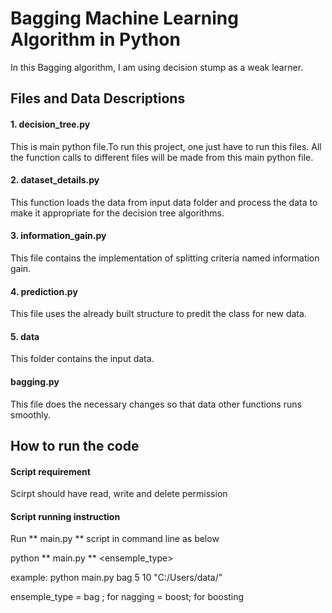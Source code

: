 # Bagging Machine Learning Algorithm in Python
In this Bagging algorithm, I am using decision stump as a weak learner.

## Files and Data Descriptions

#### 1. decision_tree.py  
This is main python file.To run this project, one just have to run this files. All the function calls to different files will be made from this main python file.

#### 2. dataset_details.py  
This function loads the data from input data folder and process the data to make it appropriate for the decision tree algorithms.

#### 3. information_gain.py  
This file contains the implementation of splitting criteria named information gain.

#### 4. prediction.py  
This file uses the already built structure to predit the class for new data.  

#### 5. data  
This folder contains the input data.

#### bagging.py
This file does the necessary changes so that data other functions runs smoothly.


## How to run the code  

#### Script requirement  
Scirpt should have read, write and delete permission

#### Script running instruction
Run ** main.py ** script in command line as below

python ** main.py ** <ensemple_type> <treeDeoth> <bags> <data folder path>

example: python main.py bag 5 10 "C:/Users/data/"

ensemple_type = bag ; for nagging
	      = boost; for boosting
